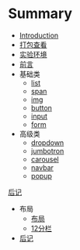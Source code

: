 # Summary

* [Introduction](README.md)
* [打包查看](book/basic/1.div.md)
* [实验环境](book/1.1env.md)
* [前言](book/0.perface.md)
* 基础类
   * [list](book/basic/2.list.md)
   * [span](book/basic/3.span.md)
   * [img](book/basic/4.img.md)
   * [button](book/basic/5.button.md)
   * [input](book/basic/6.input.md)
   * [form](book/basic/7.form)
* 高级类
   * [dropdown](book/adv/0.dropdown.md)
   * [jumbotron](book/adv/1.jumbotron.md)
   * [carousel](book/adv/2.carousel.md)
   * [navbar](book/adv/3.navbar.md)
   * [popup](book/adv/4.popup.md)
 
[后记](book/9.paperback.md)
* 布局
   * [布局](book/adv/1.layout.md)
   * [12分栏](book/adv/2.layoutWhy12.md)
* [后记](book/9.paperback.md)


